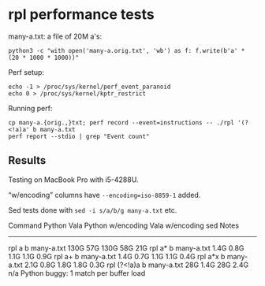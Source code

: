 # rpl performance tests

many-a.txt: a file of 20M a's:

```
python3 -c "with open('many-a.orig.txt', 'wb') as f: f.write(b'a' * (20 * 1000 * 1000))"
```

Perf setup:

```
echo -1 > /proc/sys/kernel/perf_event_paranoid
echo 0 > /proc/sys/kernel/kptr_restrict
```

Running perf:

```
cp many-a.{orig.,}txt; perf record --event=instructions -- ./rpl '(?<!a)a' b many-a.txt
perf report --stdio | grep "Event count"
```


## Results

Testing on MacBook Pro with i5-4288U.

“w/encoding” columns have `--encoding=iso-8859-1` added.

Sed tests done with `sed -i s/a/b/g many-a.txt` etc.


Command                     Python   Vala   Python w/encoding  Vala w/encoding  sed    Notes
-------                     ------   ----   -----------------  ---------------  -----  -----

rpl a b many-a.txt            130G    57G   130G                58G               21G
rpl a* b many-a.txt           1.4G   0.8G   1.1G               1.1G              0.9G
rpl a+ b many-a.txt           1.4G   0.7G   1.1G               1.1G              0.4G
rpl a*x b many-a.txt          2.1G   0.8G   1.8G               1.8G              0.3G
rpl (?<!a)a b many-a.txt       28G   1.4G    28G               2.4G              n/a   Python buggy: 1 match per buffer load
